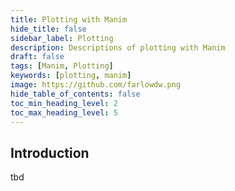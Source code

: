 ```yaml
---
title: Plotting with Manim
hide_title: false
sidebar_label: Plotting
description: Descriptions of plotting with Manim
draft: false
tags: [Manim, Plotting]
keywords: [plotting, manim]
image: https://github.com/farlowdw.png
hide_table_of_contents: false
toc_min_heading_level: 2
toc_max_heading_level: 5
---
```


## Introduction

tbd